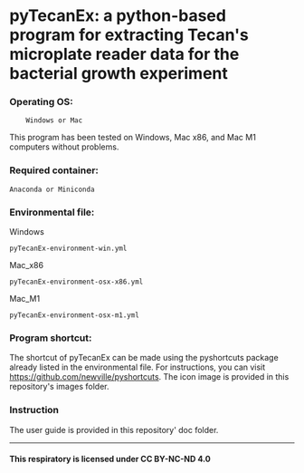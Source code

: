 # pyTecanEx: a python-based program for extracting Tecan's microplate reader data for the bacterial growth experiment


### Operating OS: 

        Windows or Mac

This program has been tested on Windows, Mac x86, and Mac M1 computers without problems.

### Required container:
    Anaconda or Miniconda


### Environmental file:

Windows

    pyTecanEx-environment-win.yml

Mac_x86

    pyTecanEx-environment-osx-x86.yml

Mac_M1
    
    pyTecanEx-environment-osx-m1.yml

### Program shortcut:

The shortcut of pyTecanEx can be made using the pyshortcuts package already listed in the environmental file. For instructions, you can visit https://github.com/newville/pyshortcuts. The icon image is provided in this repository's images folder.

### Instruction

The user guide is provided in this repository' doc folder.

---
#### This respiratory is licensed under CC BY-NC-ND 4.0
